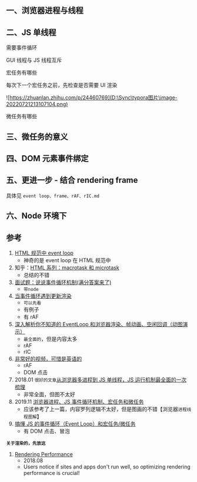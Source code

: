 ## 一、浏览器进程与线程

## 二、JS 单线程

需要事件循环

GUI 线程与 JS 线程互斥

宏任务有哪些

每次下一个宏任务之前，先检查是否需要 UI 渲染

![https://zhuanlan.zhihu.com/p/24460769](D:\Sync\typora图片\image-20220721213107104.png)

微任务有哪些

## 三、微任务的意义

## 四、DOM 元素事件绑定

## 五、更进一步 - 结合 rendering frame

具体见 `event loop、frame、rAF、rIC.md`

## 六、Node 环境下

## 参考

1. [HTML 规范中 event loop](https://html.spec.whatwg.org/multipage/webappapis.html#event-loop-processing-model)
   - 神奇的是 event loop 在 HTML 规范中
2. 知乎：[HTML 系列：macrotask 和 microtask](https://zhuanlan.zhihu.com/p/24460769)
   - 总结的不错
3. [面试题：说说事件循环机制(满分答案来了)](https://juejin.cn/post/6844904079353708557)
   - `带node`
4. [当事件循环遇到更新渲染](https://juejin.cn/post/6885907453460873229)
   - `可以先看`
   - 有例子
   - 有 rAF
5. [深入解析你不知道的 EventLoop 和浏览器渲染、帧动画、空闲回调（动图演示）](https://juejin.cn/post/6844904165462769678)
   - `最全面的`，但是内容太多
   - rAF
   - rIC
6. [非常好的视频，可惜是英语的](https://www.youtube.com/watch?v=cCOL7MC4Pl0)
   - rAF
   - DOM 点击
7. 2018.01 `很好的文章`[从浏览器多进程到 JS 单线程，JS 运行机制最全面的一次梳理](https://juejin.cn/post/6844903553795014663)
   - 非常全面，但图不太好
8. 2019.11 [ 浏览器进程、JS 事件循环机制、宏任务和微任务](https://juejin.cn/post/6844903998747574286)
   - 应该参考了上一篇，内容罗列逻辑不太好，但是图画的不错【浏览器`进程线程图解`】
9. [搞懂 JS 的事件循环（Event Loop）和宏任务/微任务](https://segmentfault.com/a/1190000040014996)
   - 有 DOM 点击、冒泡

**`关于渲染的，先放这`**

1. [Rendering Performance](https://web.dev/rendering-performance/)
   - 2018.08
   - Users notice if sites and apps don't run well, so optimizing rendering performance is crucial!
